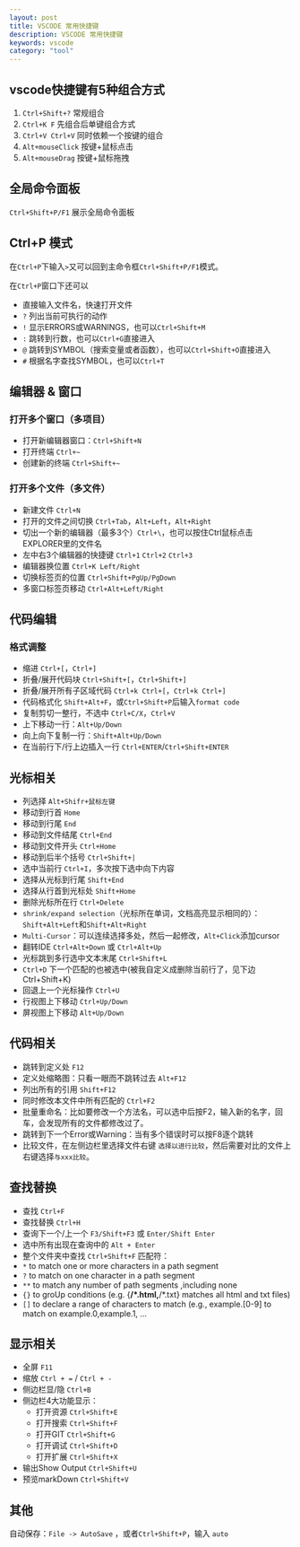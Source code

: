 ```yaml
---
layout: post
title: VSCODE 常用快捷键
description: VSCODE 常用快捷键
keywords: vscode
category: "tool"
---
```


## vscode快捷键有5种组合方式

1. `Ctrl+Shift+?` 常规组合
2. `Ctrl+K F` 先组合后单键组合方式
3. `Ctrl+V Ctrl+V` 同时依赖一个按键的组合
4. `Alt+mouseClick` 按键+鼠标点击
5. `Alt+mouseDrag` 按键+鼠标拖拽

## 全局命令面板

`Ctrl+Shift+P/F1` 展示全局命令面板

## Ctrl+P 模式

在`Ctrl+P`下输入`>`又可以回到主命令框`Ctrl+Shift+P/F1`模式。

在`Ctrl+P`窗口下还可以

- 直接输入文件名，快速打开文件
- `?` 列出当前可执行的动作
- `!` 显示ERRORS或WARNINGS，也可以`Ctrl+Shift+M`
- `:` 跳转到行数，也可以`Ctrl+G`直接进入
- `@` 跳转到SYMBOL（搜索变量或者函数），也可以`Ctrl+Shift+O`直接进入
- `#` 根据名字查找SYMBOL，也可以`Ctrl+T`

## 编辑器 & 窗口

### 打开多个窗口（多项目）

- 打开新编辑器窗口：`Ctrl+Shift+N`
- 打开终端 `Ctrl+~`
- 创建新的终端 `Ctrl+Shift+~`

### 打开多个文件（多文件）

- 新建文件 `Ctrl+N`
- 打开的文件之间切换 `Ctrl+Tab`，`Alt+Left`，`Alt+Right`
- 切出一个新的编辑器（最多3个）`Ctrl+\`，也可以按住Ctrl鼠标点击EXPLORER里的文件名
- 左中右3个编辑器的快捷键 `Ctrl+1` `Ctrl+2` `Ctrl+3`
- 编辑器换位置 `Ctrl+K Left/Right`
- 切换标签页的位置 `Ctrl+Shift+PgUp/PgDown`
- 多窗口标签页移动 `Ctrl+Alt+Left/Right`

## 代码编辑

### 格式调整

- 缩进 `Ctrl+[`，`Ctrl+]`
- 折叠/展开代码块 `Ctrl+Shift+[`，`Ctrl+Shift+]`
- 折叠/展开所有子区域代码 `Ctrl+k Ctrl+[`，`Ctrl+k Ctrl+]`
- 代码格式化 `Shift+Alt+F`，或`Ctrl+Shift+P`后输入`format code`
- 复制剪切一整行，不选中 `Ctrl+C/X`，`Ctrl+V`
- 上下移动一行：`Alt+Up/Down`
- 向上向下复制一行：`Shift+Alt+Up/Down`
- 在当前行下/行上边插入一行 `Ctrl+ENTER`/`Ctrl+Shift+ENTER`

## 光标相关

- 列选择 `Alt+Shifr+鼠标左键`
- 移动到行首 `Home`
- 移动到行尾 `End`
- 移动到文件结尾 `Ctrl+End`
- 移动到文件开头 `Ctrl+Home`
- 移动到后半个括号 `Ctrl+Shift+|`
- 选中当前行 `Ctrl+I`，多次按下选中向下内容
- 选择从光标到行尾 `Shift+End`
- 选择从行首到光标处 `Shift+Home`
- 删除光标所在行 `Ctrl+Delete`
- `shrink/expand selection`（光标所在单词，文档高亮显示相同的）：`Shift+Alt+Left`和`Shift+Alt+Right`
- `Multi-Cursor`：可以连续选择多处，然后一起修改，`Alt+Click`添加cursor
- 翻转IDE `Ctrl+Alt+Down` 或 `Ctrl+Alt+Up`
- 光标跳到多行选中文本末尾 `Ctrl+Shift+L`
- `Ctrl+D` 下一个匹配的也被选中(被我自定义成删除当前行了，见下边Ctrl+Shift+K)
- 回退上一个光标操作 `Ctrl+U`
- 行视图上下移动 `Ctrl+Up/Down`
- 屏视图上下移动 `Alt+Up/Down`

## 代码相关

- 跳转到定义处 `F12`
- 定义处缩略图：只看一眼而不跳转过去 `Alt+F12`
- 列出所有的引用 `Shift+F12`
- 同时修改本文件中所有匹配的 `Ctrl+F2`
- 批量重命名：比如要修改一个方法名，可以选中后按F2，输入新的名字，回车，会发现所有的文件都修改过了。
- 跳转到下一个Error或Warning：当有多个错误时可以按F8逐个跳转
- 比较文件，在左侧边栏里选择文件右键 `选择以进行比较`，然后需要对比的文件上右键选择`与xxx比较`。

## 查找替换

- 查找 `Ctrl+F`
- 查找替换 `Ctrl+H`
- 查询下一个/上一个 `F3/Shift+F3` 或 `Enter/Shift Enter`
- 选中所有出现在查询中的 `Alt + Enter`
- 整个文件夹中查找 `Ctrl+Shift+F` 匹配符：
- `*` to match one or more characters in a path segment
- `?` to match on one character in a path segment
- `**` to match any number of path segments ,including none
- `{}` to groUp conditions (e.g. {**/*.html,**/*.txt} matches all html and txt files)
- `[]` to declare a range of characters to match (e.g., example.[0-9] to match on example.0,example.1, …

## 显示相关

- 全屏 `F11`
- 缩放 `Ctrl + =` / `Ctrl + -`
- 侧边栏显/隐 `Ctrl+B`
- 侧边栏4大功能显示：
    - 打开资源 `Ctrl+Shift+E`
    - 打开搜索 `Ctrl+Shift+F`
    - 打开GIT `Ctrl+Shift+G`
    - 打开调试 `Ctrl+Shift+D`
    - 打开扩展 `Ctrl+Shift+X`
- 输出Show Output `Ctrl+Shift+U`
- 预览markDown `Ctrl+Shift+V`

## 其他

自动保存：`File -> AutoSave` ，或者`Ctrl+Shift+P`，输入 `auto`